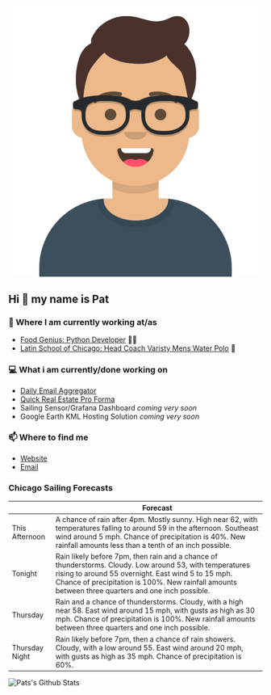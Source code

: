 [![Social banner for p-j-falconer](https://raw.githubusercontent.com/P-J-FALCONER/P-J-FALCONER/master/assets/avataaars.svg)](https://patfalconer.com/)
## Hi :wave: my name is Pat

### 💼 Where I am currently working at/as
- [Food Genius: Python Developer](https://getfoodgenius.com/) 🍔🐍
- [Latin School of Chicago: Head Coach Varisty Mens Water Polo](https://www.latinschool.org/) 🤽


### 💻 What i am currently/done working on
 - [Daily Email Aggregator](https://github.com/P-J-FALCONER/dott_daily_mail)
 - [Quick Real Estate Pro Forma](https://github.com/P-J-FALCONER/henry)
 - Sailing Sensor/Grafana Dashboard *coming very soon*
 - Google Earth KML Hosting Solution *coming very soon*

### 📫 Where to find me
 - [Website](https://patfalconer.com/)
 - [Email](mailto:patrick.j.falconer@gmail.com)


### Chicago Sailing Forecasts
|   | Forecast  |
|---|---|
| This Afternoon | A chance of rain after 4pm. Mostly sunny. High near 62, with temperatures falling to around 59 in the afternoon. Southeast wind around 5 mph. Chance of precipitation is 40%. New rainfall amounts less than a tenth of an inch possible. |
| Tonight | Rain likely before 7pm, then rain and a chance of thunderstorms. Cloudy. Low around 53, with temperatures rising to around 55 overnight. East wind 5 to 15 mph. Chance of precipitation is 100%. New rainfall amounts between three quarters and one inch possible. |
| Thursday | Rain and a chance of thunderstorms. Cloudy, with a high near 58. East wind around 15 mph, with gusts as high as 30 mph. Chance of precipitation is 100%. New rainfall amounts between three quarters and one inch possible. |
| Thursday Night | Rain likely before 7pm, then a chance of rain showers. Cloudy, with a low around 55. East wind around 20 mph, with gusts as high as 35 mph. Chance of precipitation is 60%. |

![Pats's Github Stats](https://github-readme-stats.vercel.app/api?username=p-j-falconer&show_icons=true&theme=radical)
